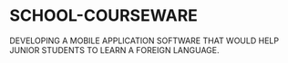 # SCHOOL-COURSEWARE
DEVELOPING A MOBILE APPLICATION  SOFTWARE THAT WOULD HELP JUNIOR STUDENTS TO LEARN A FOREIGN LANGUAGE.
